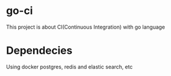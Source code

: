 # go-ci
This project is about CI(Continuous Integration) with go language

# Dependecies
Using docker postgres, redis and elastic search, etc
